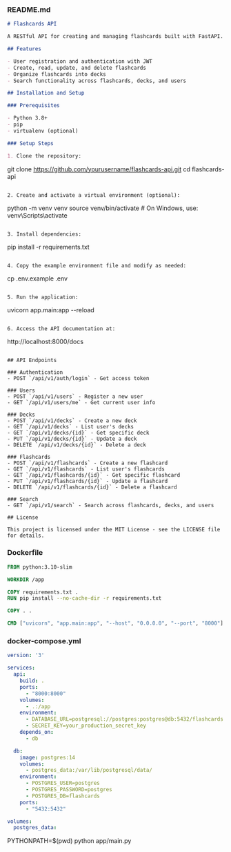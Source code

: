 
### README.md
```markdown
# Flashcards API

A RESTful API for creating and managing flashcards built with FastAPI.

## Features

- User registration and authentication with JWT
- Create, read, update, and delete flashcards
- Organize flashcards into decks
- Search functionality across flashcards, decks, and users

## Installation and Setup

### Prerequisites

- Python 3.8+
- pip
- virtualenv (optional)

### Setup Steps

1. Clone the repository:
   ```
   git clone https://github.com/yourusername/flashcards-api.git
   cd flashcards-api
   ```

2. Create and activate a virtual environment (optional):
   ```
   python -m venv venv
   source venv/bin/activate  # On Windows, use: venv\Scripts\activate
   ```

3. Install dependencies:
   ```
   pip install -r requirements.txt
   ```

4. Copy the example environment file and modify as needed:
   ```
   cp .env.example .env
   ```

5. Run the application:
   ```
   uvicorn app.main:app --reload
   ```

6. Access the API documentation at:
   ```
   http://localhost:8000/docs
   ```

## API Endpoints

### Authentication
- POST `/api/v1/auth/login` - Get access token

### Users
- POST `/api/v1/users` - Register a new user
- GET `/api/v1/users/me` - Get current user info

### Decks
- POST `/api/v1/decks` - Create a new deck
- GET `/api/v1/decks` - List user's decks
- GET `/api/v1/decks/{id}` - Get specific deck
- PUT `/api/v1/decks/{id}` - Update a deck
- DELETE `/api/v1/decks/{id}` - Delete a deck

### Flashcards
- POST `/api/v1/flashcards` - Create a new flashcard
- GET `/api/v1/flashcards` - List user's flashcards
- GET `/api/v1/flashcards/{id}` - Get specific flashcard
- PUT `/api/v1/flashcards/{id}` - Update a flashcard
- DELETE `/api/v1/flashcards/{id}` - Delete a flashcard

### Search
- GET `/api/v1/search` - Search across flashcards, decks, and users

## License

This project is licensed under the MIT License - see the LICENSE file for details.
```

### Dockerfile
```dockerfile
FROM python:3.10-slim

WORKDIR /app

COPY requirements.txt .
RUN pip install --no-cache-dir -r requirements.txt

COPY . .

CMD ["uvicorn", "app.main:app", "--host", "0.0.0.0", "--port", "8000"]
```

### docker-compose.yml
```yaml
version: '3'

services:
  api:
    build: .
    ports:
      - "8000:8000"
    volumes:
      - .:/app
    environment:
      - DATABASE_URL=postgresql://postgres:postgres@db:5432/flashcards
      - SECRET_KEY=your_production_secret_key
    depends_on:
      - db

  db:
    image: postgres:14
    volumes:
      - postgres_data:/var/lib/postgresql/data/
    environment:
      - POSTGRES_USER=postgres
      - POSTGRES_PASSWORD=postgres
      - POSTGRES_DB=flashcards
    ports:
      - "5432:5432"

volumes:
  postgres_data:
```


PYTHONPATH=$(pwd) python app/main.py
